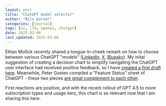 ```yaml
---
layout: post
title: "ChatGPT model selector"
author: "Nils Durner"
categories: [journal]
tags: [ai, llm, openai, chatgpt]
date: 2025-03-06
last_updated: 2025-03-06
---
```


Ethan Mollick recently shared a tongue-in-cheek remark on how to choose between various ChatGPT "models" ([LinkedIn](https://www.linkedin.com/posts/emollick_when-picking-among-the-9-ai-models-that-are-activity-7301077399763320832-Z8MV?utm_source=share&utm_medium=member_desktop&rcm=ACoAAAGX2jIBd6RDsNRYv13Bvu3x4nnCNu96SEw), [X](https://x.com/emollick/status/1895308482028675291), [Bluesky](https://bsky.app/profile/emollick.bsky.social/post/3lj7heghmgc2x)). My inital suggestion of creating a decision chart to simplify navigating the ChatGPT user interface had received positive feedback, so I have [created a first draft here](/chatgpt_selector/chatgpt-selector). Meanwhile, Peter Gostev compiled a "Feature Status" sheet of ChatGPT - these two pieces [are great complement to each other](https://www.linkedin.com/feed/update/urn:li:activity:7302830959681261571?commentUrn=urn%3Ali%3Acomment%3A%28activity%3A7302830959681261571%2C7302839567450075136%29&dashCommentUrn=urn%3Ali%3Afsd_comment%3A%287302839567450075136%2Curn%3Ali%3Aactivity%3A7302830959681261571%29).

First reactions are positive, and with the recent rollout of GPT 4.5 to more subscription types and usage tiers, this chart is so relevant now that I am sharing this here.